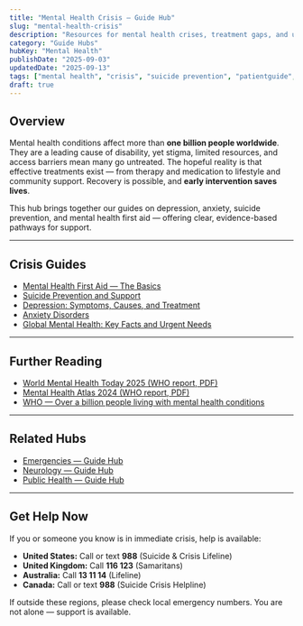 ```yaml
---
title: "Mental Health Crisis — Guide Hub"
slug: "mental-health-crisis"
description: "Resources for mental health crises, treatment gaps, and urgent priorities — from first aid to suicide prevention."
category: "Guide Hubs"
hubKey: "Mental Health"
publishDate: "2025-09-03"
updatedDate: "2025-09-13"
tags: ["mental health", "crisis", "suicide prevention", "patientguide", "hub"]
draft: true
---
```


## Overview
Mental health conditions affect more than **one billion people worldwide**. They are a leading cause of disability, yet stigma, limited resources, and access barriers mean many go untreated. The hopeful reality is that effective treatments exist — from therapy and medication to lifestyle and community support. Recovery is possible, and **early intervention saves lives**.

This hub brings together our guides on depression, anxiety, suicide prevention, and mental health first aid — offering clear, evidence-based pathways for support.

---

## Crisis Guides
- [Mental Health First Aid — The Basics](/guides/mental-health-first-aid)  
- [Suicide Prevention and Support](/guides/suicide-prevention)  
- [Depression: Symptoms, Causes, and Treatment](/guides/depression)  
- [Anxiety Disorders](/guides/anxiety)  
- [Global Mental Health: Key Facts and Urgent Needs](/guides/global-mental-health)  

---

## Further Reading
- [World Mental Health Today 2025 (WHO report, PDF)](https://iris.who.int/bitstream/handle/10665/382343/9789240113817-eng.pdf)  
- [Mental Health Atlas 2024 (WHO report, PDF)](https://iris.who.int/bitstream/handle/10665/382452/9789240114487-eng.pdf)  
- [WHO — Over a billion people living with mental health conditions](https://www.who.int/news/item/02-09-2025-over-a-billion-people-living-with-mental-health-conditions-services-require-urgent-scale-up)  

---

## Related Hubs
- [Emergencies — Guide Hub](/guides/emergencies)  
- [Neurology — Guide Hub](/guides/neurology)  
- [Public Health — Guide Hub](/guides/public-health)  

---

## Get Help Now
If you or someone you know is in immediate crisis, help is available:

- **United States:** Call or text **988** (Suicide & Crisis Lifeline)  
- **United Kingdom:** Call **116 123** (Samaritans)  
- **Australia:** Call **13 11 14** (Lifeline)  
- **Canada:** Call or text **988** (Suicide Crisis Helpline)  

If outside these regions, please check local emergency numbers. You are not alone — support is available.  
